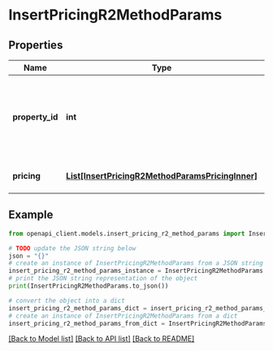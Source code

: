 # InsertPricingR2MethodParams


## Properties

Name | Type | Description | Notes
------------ | ------------- | ------------- | -------------
**property_id** | **int** | This is a required field. This field accepts single value. propertyId | 
**pricing** | [**List[InsertPricingR2MethodParamsPricingInner]**](InsertPricingR2MethodParamsPricingInner.md) | Array of pricing objects | 

## Example

```python
from openapi_client.models.insert_pricing_r2_method_params import InsertPricingR2MethodParams

# TODO update the JSON string below
json = "{}"
# create an instance of InsertPricingR2MethodParams from a JSON string
insert_pricing_r2_method_params_instance = InsertPricingR2MethodParams.from_json(json)
# print the JSON string representation of the object
print(InsertPricingR2MethodParams.to_json())

# convert the object into a dict
insert_pricing_r2_method_params_dict = insert_pricing_r2_method_params_instance.to_dict()
# create an instance of InsertPricingR2MethodParams from a dict
insert_pricing_r2_method_params_from_dict = InsertPricingR2MethodParams.from_dict(insert_pricing_r2_method_params_dict)
```
[[Back to Model list]](../README.md#documentation-for-models) [[Back to API list]](../README.md#documentation-for-api-endpoints) [[Back to README]](../README.md)


